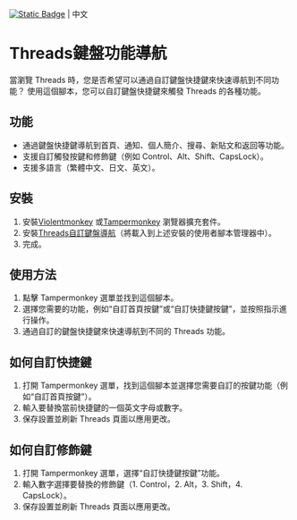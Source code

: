 [![Static Badge](https://img.shields.io/badge/lang-en-red)](https://github.com/Max46656/EverythingInGreasyFork/blob/main/%E7%9C%81%E5%8A%9B/ThreadsCustomKeyboardNavigation/README.md) | 中文

# Threads鍵盤功能導航

當瀏覽 Threads 時，您是否希望可以通過自訂鍵盤快捷鍵來快速導航到不同功能？
使用這個腳本，您可以自訂鍵盤快捷鍵來觸發 Threads 的各種功能。

## 功能

* 通過鍵盤快捷鍵導航到首頁、通知、個人簡介、搜尋、新貼文和返回等功能。
* 支援自訂觸發按鍵和修飾鍵（例如 Control、Alt、Shift、CapsLock）。
* 支援多語言（繁體中文、日文、英文）。

## 安裝

1. 安裝[Violentmonkey](https://violentmonkey.github.io) 或[Tampermonkey](https://www.tampermonkey.net/) 瀏覽器擴充套件。
2. 安裝[Threads自訂鍵盤導航](https://update.greasyfork.org/scripts/496645/Threads%20Custom%20Keyboard%20Navigation.user.js)（將載入到上述安裝的使用者腳本管理器中）。
3. 完成。

## 使用方法

1. 點擊 Tampermonkey 選單並找到這個腳本。
2. 選擇您需要的功能，例如“自訂首頁按鍵”或“自訂快捷鍵按鍵”，並按照指示進行操作。
3. 通過自訂的鍵盤快捷鍵來快速導航到不同的 Threads 功能。

## 如何自訂快捷鍵

1. 打開 Tampermonkey 選單，找到這個腳本並選擇您需要自訂的按鍵功能（例如“自訂首頁按鍵”）。
2. 輸入要替換當前快捷鍵的一個英文字母或數字。
3. 保存設置並刷新 Threads 頁面以應用更改。

## 如何自訂修飾鍵

1. 打開 Tampermonkey 選單，選擇“自訂快捷鍵按鍵”功能。
2. 輸入數字選擇要替換的修飾鍵（1. Control，2. Alt，3. Shift，4. CapsLock）。
3. 保存設置並刷新 Threads 頁面以應用更改。
